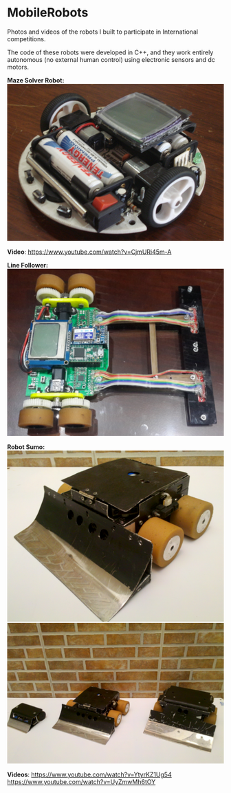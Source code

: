 # MobileRobots
Photos and videos of the robots I built to participate in International competitions. 

The code of these robots were developed in C++, and they work entirely autonomous (no external human control) using electronic sensors and dc motors. 

**Maze Solver Robot:** 
![Robot SAK 1.0](https://github.com/jrodriguez19/MobileRobots/blob/master/SAK1.png?raw=true)


**Video**:
https://www.youtube.com/watch?v=CjmURi45m-A 


**Line Follower:** 
![Robot Sak 2.0](https://github.com/jrodriguez19/MobileRobots/blob/master/SAK2.png?raw=true)

**Robot Sumo:**
![Sumo Robot](https://github.com/jrodriguez19/MobileRobots/blob/master/Sumo1.png?raw=true)
![Sumo Robots](https://github.com/jrodriguez19/MobileRobots/blob/master/SumoRobots.png?raw=true)

**Videos**:
https://www.youtube.com/watch?v=YtyrKZ1Ug54 <br>
https://www.youtube.com/watch?v=UyZmwMh6tOY
